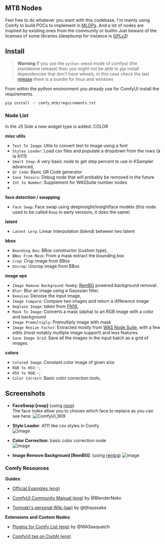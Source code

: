 ## MTB Nodes

Feel free to do whatever you want with this codebase, I'm mainly using Comfy to build POCs to implement in [MLOPs](https://github.com/Bismuth-Consultancy-BV/MLOPs). And a lot of nodes are inspired by existing ones from the community or builtin 
Just beware of the licenses of some libraries (deepbump for instance is [GPLv3](https://github.com/HugoTini/DeepBump/blob/master/LICENSE))

## Install

> **Warning**
> If you use the `python-embed` mode of comfyui (the standalone release) then you might not be able to pip install
> dependencies that don't have wheels, in this case check the last [release](https://github.com/melMass/comfy_mtb/releases) there is a bundle for linux and windows

From within the python environment you already use for ComfyUI install the requirements.
```bash
pip install -r comfy_mtb/requirements.txt
```



### Node List
In the JS Side a new widget type is added: COLOR

**misc utils**  
- `Text To Image`: Utils to convert text to image using a font
- `Styles Loader`: Load csv files and populate a dropdown from the rows (à la A111)
- `Smart Step`: A very basic node to get step percent to use in KSampler advanced,
- `Qr Code`: Basic QR Code generator
- `Save Tensors`: Debug node that will probably be removed in the future
- `Int to Number`: Supplement for WASSuite number nodes
- 
**face detection / swapping**
- `Face Swap`: Face swap using deepinsight/insightface models (this node used to be called `Roop` in early versions, it does the same)
  
**latent**  
- `Latent Lerp`: Linear interpolation (blend) between two latent 


**bbox**
- `Bounding Box`: BBox constructor (custom type),
- `BBox From Mask`: From a mask extract the bounding box
- `Crop`: Crop image from BBox
- `Uncrop`: Uncrop image from BBox

**image ops**
- `Image Remove Background Rembg`: [RemBG](https://github.com/danielgatis/rembg) powered background removal.
- `Blur`: Blur an image using a Gaussian filter.
- `Denoise`: Denoise the input image,
- `Image Compare`: Compare two images and return a difference image
- `Deglaze Image`: taken from [FN16](https://github.com/Fannovel16/FN16-ComfyUI-nodes/blob/main/DeglazeImage.py),
- `Mask To Image`: Converts a mask (alpha) to an RGB image with a color and background
- `Image Premultiply`: Premultiply image with mask
- `Image Resize Factor`: Extracted mostly from [WAS Node Suite](https://github.com/WASasquatch/was-node-suite-comfyui), with a few edits (most notably multiple image support) and less features.
- `Save Image Grid`: Save all the images in the input batch as a grid of images.

**colors**
- `Colored Image`: Constant color image of given size
- `RGB to HSV`: -,
- `HSV to RGB`: -,
- `Color Correct`: Basic color correction tools,

        
## Screenshots

- **FaceSwap [roop]** (using [roop](https://github.com/s0md3v/roop/))  
  The face index allow you to choose which face to replace as you can see here:
  ![ComfyUI_909](https://github.com/melMass/comfy_mtb/assets/7041726/2e9d6066-c466-4a01-bd6c-315f7f1e8b42)

- **Style Loader**: A111 like csv styles in Comfy  
  ![image](https://github.com/melMass/comfy_mtb/assets/7041726/02fe3211-18ee-4e54-a029-931388f5fde8)

- **Color Correction**: basic color correction node  
  ![image](https://github.com/melMass/comfy_mtb/assets/7041726/7c20ac83-31ff-40ea-a1a0-06c2acefb2ef)

- **Image Remove Background [RemBG]**: (using [rembg](https://github.com/danielgatis/rembg))
  ![image](https://github.com/melMass/comfy_mtb/assets/7041726/e69253b4-c03c-45e9-92b5-aa46fb887be8)


### Comfy Resources

**Guides**:
- [Official Examples (eng)](https://comfyanonymous.github.io/ComfyUI_examples/)
- [ComfyUI Community Manual (eng)](https://blenderneko.github.io/ComfyUI-docs/) by @BlenderNeko
  
- [Tomoaki's personal Wiki (jap)](https://comfyui.creamlab.net/guides/) by @tjhayasaka

**Extensions and Custom Nodes**:
- [Plugins for Comfy List (eng)](https://github.com/WASasquatch/comfyui-plugins) by @WASasquatch

- [ComfyUI tag on CivitAI (eng)](https://civitai.com/tag/comfyui)
